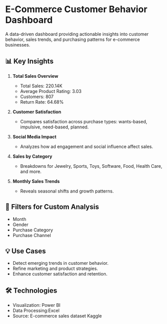 # E-Commerce Customer Behavior Dashboard

A data-driven dashboard providing actionable insights into customer behavior, sales trends, and purchasing patterns for e-commerce businesses.

## 📊 Key Insights

1. **Total Sales Overview**
   - Total Sales: 220.14K
   - Average Product Rating: 3.03
   - Customers: 807
   - Return Rate: 64.68%

2. **Customer Satisfaction**
   - Compares satisfaction across purchase types: wants-based, impulsive, need-based, planned.

3. **Social Media Impact**
   - Analyzes how ad engagement and social influence affect sales.

4. **Sales by Category**
   - Breakdowns for Jewelry, Sports, Toys, Software, Food, Health Care, and more.

5. **Monthly Sales Trends**
   - Reveals seasonal shifts and growth patterns.

## 🎯 Filters for Custom Analysis

- Month
- Gender
- Purchase Category
- Purchase Channel

## 💡 Use Cases

- Detect emerging trends in customer behavior.
- Refine marketing and product strategies.
- Enhance customer satisfaction and retention.

## 🛠 Technologies

- Visualization: Power BI
- Data Processing:Excel
- Source: E-commerce sales dataset Kaggle
